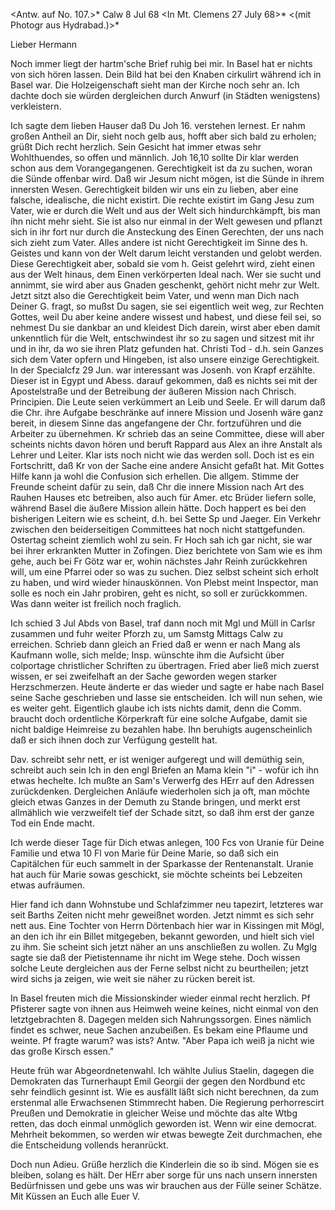 <Antw. auf No. 107.>* Calw 8 Jul 68
 <In Mt. Clemens 27 July 68>*
 <(mit Photogr aus Hydrabad.)>*

Lieber Hermann

Noch immer liegt der hartm'sche Brief ruhig bei mir. In Basel hat er nichts von sich hören lassen. Dein Bild hat bei den Knaben cirkulirt während ich in Basel war. Die Holzeigenschaft sieht man der Kirche noch sehr an. Ich dachte doch sie würden dergleichen durch Anwurf (in Städten wenigstens) verkleistern.

Ich sagte dem lieben Hauser daß Du Joh 16. verstehen lernest. Er nahm großen Antheil an Dir, sieht noch gelb aus, hofft aber sich bald zu erholen; grüßt Dich recht herzlich. Sein Gesicht hat immer etwas sehr Wohlthuendes, so offen und männlich. Joh 16,10 sollte Dir klar werden schon aus dem Vorangegangenen. Gerechtigkeit ist da zu suchen, woran die Sünde offenbar wird. Daß wir Jesum nicht mögen, ist die Sünde in ihrem innersten Wesen. Gerechtigkeit bilden wir uns ein zu lieben, aber eine falsche, idealische, die nicht existirt. Die rechte existirt im Gang Jesu zum Vater, wie er durch die Welt und aus der Welt sich hindurchkämpft, bis man ihn nicht mehr sieht. Sie ist also nur einmal in der Welt gewesen und pflanzt sich in ihr fort nur durch die Ansteckung des Einen Gerechten, der uns nach sich zieht zum Vater. Alles andere ist nicht Gerechtigkeit im Sinne des h. Geistes und kann von der Welt darum leicht verstanden und gelobt werden. Diese Gerechtigkeit aber, sobald sie vom h. Geist gelehrt wird, zieht einen aus der Welt hinaus, dem Einen verkörperten Ideal nach. Wer sie sucht und annimmt, sie wird aber aus Gnaden geschenkt, gehört nicht mehr zur Welt. Jetzt sitzt also die Gerechtigkeit beim Vater, und wenn man Dich nach Deiner G. fragt, so mußst Du sagen, sie sei eigentlich weit weg, zur Rechten Gottes, weil Du aber keine andere wissest und habest, und diese feil sei, so nehmest Du sie dankbar an und kleidest Dich darein, wirst aber eben damit unkenntlich für die Welt, entschwindest ihr so zu sagen und sitzest mit ihr und in ihr, da wo sie ihren Platz gefunden hat. Christi Tod - d.h. sein Ganzes sich dem Vater opfern und Hingeben, ist also unsere einzige Gerechtigkeit. 
In der Specialcfz 29 Jun. war interessant was Josenh. von Krapf erzählte. Dieser ist in Egypt und Abess. darauf gekommen, daß es nichts sei mit der Apostelstraße und der Betreibung der äußeren Mission nach Chrisch. Principien. Die Leute seien verkümmert an Leib und Seele. Er will darum daß die Chr. ihre Aufgabe beschränke auf innere Mission und Josenh wäre ganz bereit, in diesem Sinne das angefangene der Chr. fortzuführen und die Arbeiter zu übernehmen. Kr schrieb das an seine Committee, diese will aber scheints nichts davon hören und beruft Rappard aus Alex an ihre Anstalt als Lehrer und Leiter. Klar ists noch nicht wie das werden soll. Doch ist es ein Fortschritt, daß Kr von der Sache eine andere Ansicht gefaßt hat. Mit Gottes Hilfe kann ja wohl die Confusion sich erhellen. Die allgem. Stimme der Freunde scheint dafür zu sein, daß Chr die innere Mission nach Art des Rauhen Hauses etc betreiben, also auch für Amer. etc Brüder liefern solle, während Basel die äußere Mission allein hätte. Doch happert es bei den bisherigen Leitern wie es scheint, d.h. bei Sette Sp und Jaeger. Ein Verkehr zwischen den beiderseitigen Committees hat noch nicht stattgefunden. 
Ostertag scheint ziemlich wohl zu sein. Fr Hoch sah ich gar nicht, sie war bei ihrer erkrankten Mutter in Zofingen. Diez berichtete von Sam wie es ihm gehe, auch bei Fr Götz war er, wohin nächstes Jahr Reinh zurückkehren will, um eine Pfarrei oder so was zu suchen. Diez selbst scheint sich erholt zu haben, und wird wieder hinauskönnen. Von Plebst meint Inspector, man solle es noch ein Jahr probiren, geht es nicht, so soll er zurückkommen. Was dann weiter ist freilich noch fraglich.

Ich schied 3 Jul Abds von Basel, traf dann noch mit Mgl und Müll in Carlsr zusammen und fuhr weiter Pforzh zu, um Samstg Mittags Calw zu erreichen. Schrieb dann gleich an Fried daß er wenn er nach Mang als Kaufmann wolle, sich melde; Insp. wünschte ihm die Aufsicht über colportage christlicher Schriften zu übertragen. Fried aber ließ mich zuerst wissen, er sei zweifelhaft an der Sache geworden wegen starker Herzschmerzen. Heute änderte er das wieder und sagte er habe nach Basel seine Sache geschrieben und lasse sie entscheiden. Ich will nun sehen, wie es weiter geht. Eigentlich glaube ich ists nichts damit, denn die Comm. braucht doch ordentliche Körperkraft für eine solche Aufgabe, damit sie nicht baldige Heimreise zu bezahlen habe. Ihn beruhigts augenscheinlich daß er sich ihnen doch zur Verfügung gestellt hat.

Dav. schreibt sehr nett, er ist weniger aufgeregt und will demüthig sein, schreibt auch sein Ich in den engl Briefen an Mama klein "i" - wofür ich ihn etwas hechelte. Ich mußte an Sam's Verwerfg des HErr auf den Adressen zurückdenken. Dergleichen Anläufe wiederholen sich ja oft, man möchte gleich etwas Ganzes in der Demuth zu Stande bringen, und merkt erst allmählich wie verzweifelt tief der Schade sitzt, so daß ihm erst der ganze Tod ein Ende macht.

Ich werde dieser Tage für Dich etwas anlegen, 100 Fcs von Uranie für Deine Familie und etwa 10 Fl von Marie für Deine Marie, so daß sich ein Capitälchen für euch sammelt in der Sparkasse der Rentenanstalt. Uranie hat auch für Marie sowas geschickt, sie möchte scheints bei Lebzeiten etwas aufräumen.

Hier fand ich dann Wohnstube und Schlafzimmer neu tapezirt, letzteres war seit Barths Zeiten nicht mehr geweißnet worden. Jetzt nimmt es sich sehr nett aus. Eine Tochter von Herrn Dörtenbach hier war in Kissingen mit Mögl, an den ich ihr ein Billet mitgegeben, bekannt geworden, und hielt sich viel zu ihm. Sie scheint sich jetzt näher an uns anschließen zu wollen. Zu Mglg sagte sie daß der Pietistenname ihr nicht im Wege stehe. Doch wissen solche Leute dergleichen aus der Ferne selbst nicht zu beurtheilen; jetzt wird sichs ja zeigen, wie weit sie näher zu rücken bereit ist.

In Basel freuten mich die Missionskinder wieder einmal recht herzlich. Pf Pfisterer sagte von ihnen aus Heimweh weine keines, nicht einmal von den letztgebrachten 8. Dagegen melden sich Nahrungssorgen. Eines nämlich findet es schwer, neue Sachen anzubeißen. Es bekam eine Pflaume und weinte. Pf fragte warum? was ists? Antw. "Aber Papa ich weiß ja nicht wie das große Kirsch essen."

Heute früh war Abgeordnetenwahl. Ich wählte Julius Staelin, dagegen die Demokraten das Turnerhaupt Emil Georgii der gegen den Nordbund etc sehr feindlich gesinnt ist. Wie es ausfällt läßt sich nicht berechnen, da zum erstenmal alle Erwachsenen Stimmrecht haben. Die Regierung perhorrescirt Preußen und Demokratie in gleicher Weise und möchte das alte Wtbg retten, das doch einmal unmöglich geworden ist. Wenn wir eine democrat. Mehrheit bekommen, so werden wir etwas bewegte Zeit durchmachen, ehe die Entscheidung vollends heranrückt.

Doch nun Adieu. Grüße herzlich die Kinderlein die so ib sind. Mögen sie es bleiben, solang es hält. Der HErr aber sorge für uns nach unsern innersten Bedürfnissen und gebe uns was wir brauchen aus der Fülle seiner Schätze. Mit Küssen an Euch alle
 Euer V.
